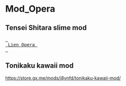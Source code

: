 # Mod_Opera

## Tensei Shitara slime mod
[<kbd> <br> Lien Opera <br> </kbd>](https://store.gx.me/mods/erql1w/tensei-shitara-slime-mod/?target=_blank)

## Tonikaku kawaii mod
https://store.gx.me/mods/i8ynfd/tonikaku-kawaii-mod/
